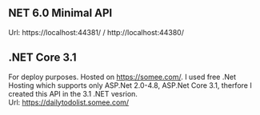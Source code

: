 ## NET 6.0 Minimal API 
Url: https://localhost:44381/ / http://localhost:44380/
 
## .NET Core 3.1
For deploy purposes. Hosted on https://somee.com/. I used free .Net Hosting which supports only ASP.Net 2.0-4.8, ASP.Net Core 3.1, therfore I created this API in the 3.1 .NET vesrion.<br> 
Url: https://dailytodolist.somee.com/
